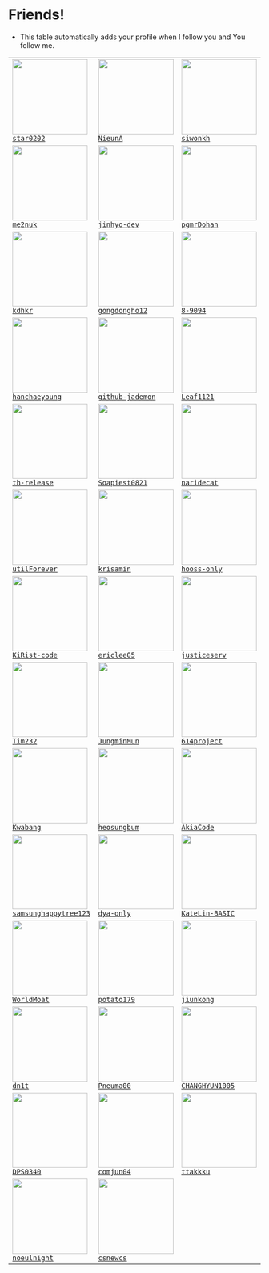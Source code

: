 # Friends!
* This table automatically adds your profile when I follow you and You follow me.

|  |  |  |  |  |
|--|--|--|--|--|
| <a href="https://github.com/star0202"><img src="https://avatars.githubusercontent.com/u/61998307" width="150px" /><br /> `star0202`</a>| <a href="https://github.com/NieunA"><img src="https://avatars.githubusercontent.com/u/79501316" width="150px" /><br /> `NieunA`</a>| <a href="https://github.com/siwonkh"><img src="https://avatars.githubusercontent.com/u/78010461" width="150px" /><br /> `siwonkh`</a>| <a href="https://github.com/Mireu-Lab"><img src="https://avatars.githubusercontent.com/u/97509351" width="150px" /><br /> `Mireu-Lab`</a>| <a href="https://github.com/minseo0388"><img src="https://avatars.githubusercontent.com/u/42634731" width="150px" /><br /> `minseo0388`</a>
| <a href="https://github.com/me2nuk"><img src="https://avatars.githubusercontent.com/u/57348147" width="150px" /><br /> `me2nuk`</a>| <a href="https://github.com/jinhyo-dev"><img src="https://avatars.githubusercontent.com/u/86733620" width="150px" /><br /> `jinhyo-dev`</a>| <a href="https://github.com/pgmrDohan"><img src="https://avatars.githubusercontent.com/u/61854396" width="150px" /><br /> `pgmrDohan`</a>| <a href="https://github.com/jureuk7"><img src="https://avatars.githubusercontent.com/u/26669223" width="150px" /><br /> `jureuk7`</a>| <a href="https://github.com/apwlq"><img src="https://avatars.githubusercontent.com/u/58218300" width="150px" /><br /> `apwlq`</a>
| <a href="https://github.com/kdhkr"><img src="https://avatars.githubusercontent.com/u/55907150" width="150px" /><br /> `kdhkr`</a>| <a href="https://github.com/gongdongho12"><img src="https://avatars.githubusercontent.com/u/1717874" width="150px" /><br /> `gongdongho12`</a>| <a href="https://github.com/8-9094"><img src="https://avatars.githubusercontent.com/u/73003857" width="150px" /><br /> `8-9094`</a>| <a href="https://github.com/cokia"><img src="https://avatars.githubusercontent.com/u/24792377" width="150px" /><br /> `cokia`</a>| <a href="https://github.com/KYH-code"><img src="https://avatars.githubusercontent.com/u/92522544" width="150px" /><br /> `KYH-code`</a>
| <a href="https://github.com/hanchaeyoung"><img src="https://avatars.githubusercontent.com/u/86923398" width="150px" /><br /> `hanchaeyoung`</a>| <a href="https://github.com/github-jademon"><img src="https://avatars.githubusercontent.com/u/79764169" width="150px" /><br /> `github-jademon`</a>| <a href="https://github.com/Leaf1121"><img src="https://avatars.githubusercontent.com/u/82876235" width="150px" /><br /> `Leaf1121`</a>| <a href="https://github.com/yejun178"><img src="https://avatars.githubusercontent.com/u/64297220" width="150px" /><br /> `yejun178`</a>| <a href="https://github.com/Sichu0725"><img src="https://avatars.githubusercontent.com/u/82490973" width="150px" /><br /> `Sichu0725`</a>
| <a href="https://github.com/th-release"><img src="https://avatars.githubusercontent.com/u/84012697" width="150px" /><br /> `th-release`</a>| <a href="https://github.com/Soapiest0821"><img src="https://avatars.githubusercontent.com/u/74442492" width="150px" /><br /> `Soapiest0821`</a>| <a href="https://github.com/naridecat"><img src="https://avatars.githubusercontent.com/u/68942200" width="150px" /><br /> `naridecat`</a>| <a href="https://github.com/designed-re"><img src="https://avatars.githubusercontent.com/u/33867923" width="150px" /><br /> `designed-re`</a>| <a href="https://github.com/DocRAID"><img src="https://avatars.githubusercontent.com/u/69478178" width="150px" /><br /> `DocRAID`</a>
| <a href="https://github.com/utilForever"><img src="https://avatars.githubusercontent.com/u/5622661" width="150px" /><br /> `utilForever`</a>| <a href="https://github.com/krisamin"><img src="https://avatars.githubusercontent.com/u/46100072" width="150px" /><br /> `krisamin`</a>| <a href="https://github.com/hooss-only"><img src="https://avatars.githubusercontent.com/u/77444677" width="150px" /><br /> `hooss-only`</a>| <a href="https://github.com/Cresendo82"><img src="https://avatars.githubusercontent.com/u/56112657" width="150px" /><br /> `Cresendo82`</a>| <a href="https://github.com/HoseonYim"><img src="https://avatars.githubusercontent.com/u/65448134" width="150px" /><br /> `HoseonYim`</a>
| <a href="https://github.com/KiRist-code"><img src="https://avatars.githubusercontent.com/u/37296174" width="150px" /><br /> `KiRist-code`</a>| <a href="https://github.com/ericlee05"><img src="https://avatars.githubusercontent.com/u/46064786" width="150px" /><br /> `ericlee05`</a>| <a href="https://github.com/justiceserv"><img src="https://avatars.githubusercontent.com/u/51410592" width="150px" /><br /> `justiceserv`</a>| <a href="https://github.com/aNchor-only"><img src="https://avatars.githubusercontent.com/u/73648912" width="150px" /><br /> `aNchor-only`</a>| <a href="https://github.com/chul0721"><img src="https://avatars.githubusercontent.com/u/64084503" width="150px" /><br /> `chul0721`</a>
| <a href="https://github.com/Tim232"><img src="https://avatars.githubusercontent.com/u/64291996" width="150px" /><br /> `Tim232`</a>| <a href="https://github.com/JungminMun"><img src="https://avatars.githubusercontent.com/u/57490239" width="150px" /><br /> `JungminMun`</a>| <a href="https://github.com/614project"><img src="https://avatars.githubusercontent.com/u/71429443" width="150px" /><br /> `614project`</a>| <a href="https://github.com/dacoonkr"><img src="https://avatars.githubusercontent.com/u/61615961" width="150px" /><br /> `dacoonkr`</a>| <a href="https://github.com/rycont"><img src="https://avatars.githubusercontent.com/u/35295182" width="150px" /><br /> `rycont`</a>
| <a href="https://github.com/Kwabang"><img src="https://avatars.githubusercontent.com/u/43908654" width="150px" /><br /> `Kwabang`</a>| <a href="https://github.com/heosungbum"><img src="https://avatars.githubusercontent.com/u/35191431" width="150px" /><br /> `heosungbum`</a>| <a href="https://github.com/AkiaCode"><img src="https://avatars.githubusercontent.com/u/71239005" width="150px" /><br /> `AkiaCode`</a>| <a href="https://github.com/akreorl"><img src="https://avatars.githubusercontent.com/u/60865072" width="150px" /><br /> `akreorl`</a>| <a href="https://github.com/DipokalLab"><img src="https://avatars.githubusercontent.com/u/48173908" width="150px" /><br /> `DipokalLab`</a>
| <a href="https://github.com/samsunghappytree123"><img src="https://avatars.githubusercontent.com/u/58595445" width="150px" /><br /> `samsunghappytree123`</a>| <a href="https://github.com/dya-only"><img src="https://avatars.githubusercontent.com/u/51194584" width="150px" /><br /> `dya-only`</a>| <a href="https://github.com/KateLin-BASIC"><img src="https://avatars.githubusercontent.com/u/63230494" width="150px" /><br /> `KateLin-BASIC`</a>| <a href="https://github.com/kellsthepenguin"><img src="https://avatars.githubusercontent.com/u/37768795" width="150px" /><br /> `kellsthepenguin`</a>| <a href="https://github.com/gangjun06"><img src="https://avatars.githubusercontent.com/u/50910815" width="150px" /><br /> `gangjun06`</a>
| <a href="https://github.com/WorldMoat"><img src="https://avatars.githubusercontent.com/u/39121363" width="150px" /><br /> `WorldMoat`</a>| <a href="https://github.com/potato179"><img src="https://avatars.githubusercontent.com/u/44293278" width="150px" /><br /> `potato179`</a>| <a href="https://github.com/jiunkong"><img src="https://avatars.githubusercontent.com/u/41170492" width="150px" /><br /> `jiunkong`</a>| <a href="https://github.com/soy0ka"><img src="https://avatars.githubusercontent.com/u/55011525" width="150px" /><br /> `soy0ka`</a>| <a href="https://github.com/pi-ratio"><img src="https://avatars.githubusercontent.com/u/58299651" width="150px" /><br /> `pi-ratio`</a>
| <a href="https://github.com/dn1t"><img src="https://avatars.githubusercontent.com/u/45326612" width="150px" /><br /> `dn1t`</a>| <a href="https://github.com/Pneuma00"><img src="https://avatars.githubusercontent.com/u/48142128" width="150px" /><br /> `Pneuma00`</a>| <a href="https://github.com/CHANGHYUN1005"><img src="https://avatars.githubusercontent.com/u/52325200" width="150px" /><br /> `CHANGHYUN1005`</a>| <a href="https://github.com/sihyeokpark"><img src="https://avatars.githubusercontent.com/u/56220973" width="150px" /><br /> `sihyeokpark`</a>| <a href="https://github.com/noamboy2006"><img src="https://avatars.githubusercontent.com/u/32446774" width="150px" /><br /> `noamboy2006`</a>
| <a href="https://github.com/DPS0340"><img src="https://avatars.githubusercontent.com/u/32592965" width="150px" /><br /> `DPS0340`</a>| <a href="https://github.com/comjun04"><img src="https://avatars.githubusercontent.com/u/30339539" width="150px" /><br /> `comjun04`</a>| <a href="https://github.com/ttakkku"><img src="https://avatars.githubusercontent.com/u/42809517" width="150px" /><br /> `ttakkku`</a>| <a href="https://github.com/westgyu"><img src="https://avatars.githubusercontent.com/u/42382793" width="150px" /><br /> `westgyu`</a>| <a href="https://github.com/annalyazm"><img src="https://avatars.githubusercontent.com/u/36586296" width="150px" /><br /> `annalyazm`</a>
| <a href="https://github.com/noeulnight"><img src="https://avatars.githubusercontent.com/u/44047052" width="150px" /><br /> `noeulnight`</a>| <a href="https://github.com/csnewcs"><img src="https://avatars.githubusercontent.com/u/43161373" width="150px" /><br /> `csnewcs`</a>|
